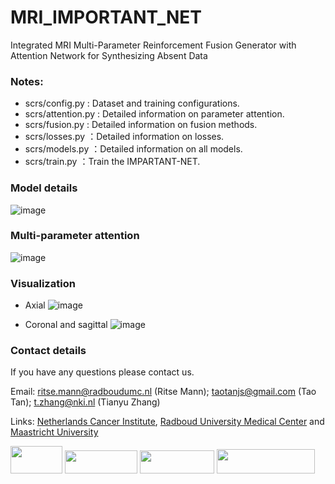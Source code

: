 # MRI_IMPORTANT_NET
Integrated MRI Multi-Parameter Reinforcement Fusion Generator with Attention Network for Synthesizing Absent Data

### Notes: 

* scrs/config.py : Dataset and training configurations.
* scrs/attention.py : Detailed information on parameter attention.
* scrs/fusion.py : Detailed information on fusion methods.
* scrs/losses.py ：Detailed information on losses.
* scrs/models.py ：Detailed information on all models.
* scrs/train.py ：Train the IMPARTANT-NET.

### Model details
![image](https://github.com/Netherlands-Cancer-Institute/MRI_IMPORTANT_NET/blob/main/figs/IMPORTANT-Net.png)

### Multi-parameter attention
![image](https://github.com/Netherlands-Cancer-Institute/MRI_IMPORTANT_NET/blob/main/figs/Multi-parameter%20attention.png)

### Visualization
* Axial
![image](https://github.com/Netherlands-Cancer-Institute/MRI_IMPORTANT_NET/blob/main/figs/vis_axial.png)

* Coronal and sagittal
![image](https://github.com/Netherlands-Cancer-Institute/MRI_IMPORTANT_NET/blob/main/figs/vis_coronal_sagittal.png) 

### Contact details
If you have any questions please contact us. 

Email: ritse.mann@radboudumc.nl (Ritse Mann); taotanjs@gmail.com (Tao Tan); t.zhang@nki.nl (Tianyu Zhang)

Links: [Netherlands Cancer Institute](https://www.nki.nl/), [Radboud University Medical Center](https://www.radboudumc.nl/en/patient-care) and [Maastricht University](https://www.maastrichtuniversity.nl/nl)

<img src="https://github.com/Netherlands-Cancer-Institute/Multimodal_attention_DeepLearning/blob/main/Figures/NKI.png" width="83.49" height="43.56"/> <img src="https://github.com/Netherlands-Cancer-Institute/Multimodal_attention_DeepLearning/blob/main/Figures/RadboudUMC.png" width="115.5" height="37.29"/> <img src="https://github.com/Netherlands-Cancer-Institute/RadioLOGIC_NLP/blob/main/Figure/Maastricht.png" width="118.8" height="37.422"/>  <img src="https://github.com/Netherlands-Cancer-Institute/Multimodal_attention_DeepLearning/blob/main/Figures/MacaoPolytechnicUniversity.png" width="157.5" height="39.2"/> 

